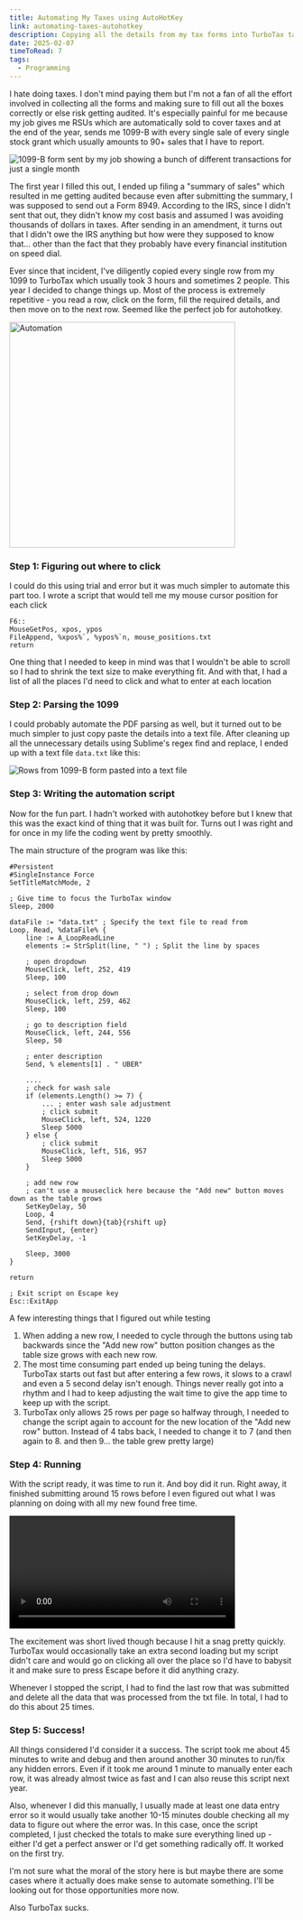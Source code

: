 ```yaml
---
title: Automating My Taxes using AutoHotKey
link: automating-taxes-autohotkey
description: Copying all the details from my tax forms into TurboTax takes hours. What if I wrote a script to do it for me?
date: 2025-02-07
timeToRead: 7
tags:
  - Programming
---
```


I hate doing taxes. I don't mind paying them but I'm not a fan of all the effort involved in collecting all the forms and making sure to fill out all the boxes correctly or else risk getting audited. It's especially painful for me because my job gives me RSUs which are automatically sold to cover taxes and at the end of the year, sends me 1099-B with every single sale of every single stock grant which usually amounts to 90+ sales that I have to report.

![1099-B form sent by my job showing a bunch of different transactions for just a single month](/posts/automating-taxes-autohotkey/1099.png)

The first year I filled this out, I ended up filing a "summary of sales" which resulted in me getting audited because even after submitting the summary, I was supposed to send out a Form 8949. According to the IRS, since I didn't sent that out, they didn't know my cost basis and assumed I was avoiding thousands of dollars in taxes. After sending in an amendment, it turns out that I didn't owe the IRS anything but how were they supposed to know that... other than the fact that they probably have every financial institution on speed dial.

Ever since that incident, I've diligently copied every single row from my 1099 to TurboTax which usually took 3 hours and sometimes 2 people. This year I decided to change things up. Most of the process is extremely repetitive - you read a row, click on the form, fill the required details, and then move on to the next row. Seemed like the perfect job for autohotkey.

<a href='https://xkcd.com/1319/' target='_blank'><img src='/posts/automating-taxes-autohotkey/xkcd.png' alt="Automation" width="400px" /></a>

### Step 1: Figuring out where to click
I could do this using trial and error but it was much simpler to automate this part too. I wrote a script that would tell me my mouse cursor position for each click
```
F6::
MouseGetPos, xpos, ypos
FileAppend, %xpos%`, %ypos%`n, mouse_positions.txt
return
```

One thing that I needed to keep in mind was that I wouldn't be able to scroll so I had to shrink the text size to make everything fit. And with that, I had a list of all the places I'd need to click and what to enter at each location

### Step 2: Parsing the 1099
I could probably automate the PDF parsing as well, but it turned out to be much simpler to just copy paste the details into a text file. After cleaning up all the unnecessary details using Sublime's regex find and replace, I ended up with a text file `data.txt` like this:

![Rows from 1099-B form pasted into a text file](/posts/automating-taxes-autohotkey/data.png)

### Step 3: Writing the automation script
Now for the fun part. I hadn't worked with autohotkey before but I knew that this was the exact kind of thing that it was built for. Turns out I was right and for once in my life the coding went by pretty smoothly.

The main structure of the program was like this:
```
#Persistent
#SingleInstance Force
SetTitleMatchMode, 2

; Give time to focus the TurboTax window
Sleep, 2000

dataFile := "data.txt" ; Specify the text file to read from
Loop, Read, %dataFile% {
	line := A_LoopReadLine
	elements := StrSplit(line, " ") ; Split the line by spaces

	; open dropdown
	MouseClick, left, 252, 419
	Sleep, 100

	; select from drop down
	MouseClick, left, 259, 462
	Sleep, 100

	; go to description field
	MouseClick, left, 244, 556
	Sleep, 50

	; enter description
	Send, % elements[1] . " UBER"

	....
	; check for wash sale
	if (elements.Length() >= 7) {
		... ; enter wash sale adjustment
		; click submit
		MouseClick, left, 524, 1220
		Sleep 5000
	} else {
		; click submit
		MouseClick, left, 516, 957
		Sleep 5000
	}
	
	; add new row
	; can't use a mouseclick here because the "Add new" button moves down as the table grows
	SetKeyDelay, 50
	Loop, 4
	Send, {rshift down}{tab}{rshift up}
	SendInput, {enter}
	SetKeyDelay, -1

	Sleep, 3000
}

return

; Exit script on Escape key
Esc::ExitApp
```

A few interesting things that I figured out while testing
1. When adding a new row, I needed to cycle through the buttons using tab backwards since the "Add new row" button position changes as the table size grows with each new row.
2. The most time consuming part ended up being tuning the delays. TurboTax starts out fast but after entering a few rows, it slows to a crawl and even a 5 second delay isn't enough. Things never really got into a rhythm and I had to keep adjusting the wait time to give the app time to keep up with the script.
3. TurboTax only allows 25 rows per page so halfway through, I needed to change the script again to account for the new location of the "Add new row" button. Instead of 4 tabs back, I needed to change it to 7 (and then again to 8. and then 9... the table grew pretty large)

### Step 4: Running
With the script ready, it was time to run it. And boy did it run. Right away, it finished submitting around 15 rows before I even figured out what I was planning on doing with all my new found free time.

<video style="text-align:center;" src="/posts/automating-taxes-autohotkey/turbotax_ahk.mp4" alt="Video showing the AHK script running in TurboTax" width="400px" controls></video>

The excitement was short lived though because I hit a snag pretty quickly. TurboTax would occasionally take an extra second loading but my script didn't care and would go on clicking all over the place so I'd have to babysit it and make sure to press Escape before it did anything crazy.

Whenever I stopped the script, I had to find the last row that was submitted and delete all the data that was processed from the txt file. In total, I had to do this about 25 times.

### Step 5: Success!

All things considered I'd consider it a success. The script took me about 45 minutes to write and debug and then around another 30 minutes to run/fix any hidden errors. Even if it took me around 1 minute to manually enter each row, it was already almost twice as fast and I can also reuse this script next year.

Also, whenever I did this manually, I usually made at least one data entry error so it would usually take another 10-15 minutes double checking all my data to figure out where the error was. In this case, once the script completed, I just checked the totals to make sure everything lined up - either I'd get a perfect answer or I'd get something radically off. It worked on the first try.

I'm not sure what the moral of the story here is but maybe there are some cases where it actually does make sense to automate something. I'll be looking out for those opportunities more now.

Also TurboTax sucks.
